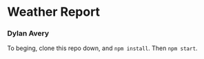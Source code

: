 # Weather Report

### Dylan Avery

To beging, clone this repo down, and `npm install`. Then `npm start`.

